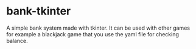 # bank-tkinter
A simple bank system made with tkinter. It can be used with other games for example a blackjack game that you use the yaml file for checking balance.
